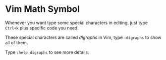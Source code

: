 # Vim Math Symbol

Whenever you want type some special characters in editing, just type `Ctrl+k` plus 
specific code you need. 

These special characters are called *digraphs* in Vim, type `:digraphs` to show all 
of them. 

Type `:help digraphs` to see more details.
